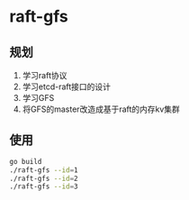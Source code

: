 # raft-gfs

## 规划

1. 学习raft协议
2. 学习etcd-raft接口的设计
3. 学习GFS
4. 将GFS的master改造成基于raft的内存kv集群

## 使用
```bash
go build
./raft-gfs --id=1
./raft-gfs --id=2
./raft-gfs --id=3
```